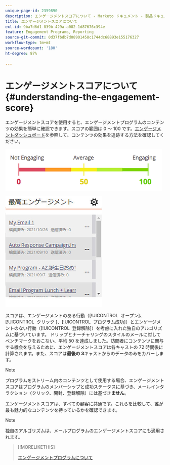 ```yaml
---
unique-page-id: 2359890
description: エンゲージメントスコアについて - Marketo ドキュメント - 製品ドキュメント
title: エンゲージメントスコアについて
exl-id: 9ba7d6d1-839b-429a-a082-1d87676c394e
feature: Engagement Programs, Reporting
source-git-commit: 0d37fbdb7d08901458c1744dc68893e155176327
workflow-type: tm+mt
source-wordcount: '180'
ht-degree: 87%

---
```


# エンゲージメントスコアについて {#understanding-the-engagement-score}

エンゲージメントスコアを使用すると、エンゲージメントプログラムのコンテンツの効果を簡単に確認できます。スコアの範囲は 0 ～ 100 です。[エンゲージメントダッシュボード](/help/marketo/product-docs/email-marketing/drip-nurturing/reports-and-notifications/the-engagement-dashboard.md)を参照して、コンテンツの効果を追跡する方法を確認してください。

![](assets/image2014-9-25-16-3a24-3a54.png)

![](assets/highestengagementwidget.jpg)

スコアは、エンゲージメントのある行動（[!UICONTROL &#x200B; オープン &#x200B;]、[!UICONTROL &#x200B; クリック &#x200B;]、[!UICONTROL &#x200B; プログラム成功 &#x200B;]）とエンゲージメントのない行動（[!UICONTROL &#x200B; 登録解除 &#x200B;]）を考慮に入れた独自のアルゴリズムに基づいています。 ドリップとナーチャリングのスタイルのメールに対してベンチマークをおこない、平均 50 を達成しました。訪問者にコンテンツに関与する機会を与えるために、エンゲージメントスコアは各キャストの 72 時間後に計算されます。また、スコアは&#x200B;**最後の 3**&#x200B;キャストからのデータのみをカバーします。

>[!NOTE]
>
>プログラムをストリーム内のコンテンツとして使用する場合、エンゲージメントスコアはプログラムのメンバーシップと成功ステータスに基づき、メールインタラクション（クリック、開封、登録解除）には基づき&#x200B;**ません**。

エンゲージメントスコアは、すべての顧客に共通です。これらを比較して、誰が最も魅力的なコンテンツを持っているかを確認できます。

>[!NOTE]
>
>独自のアルゴリズムは、メールプログラムのエンゲージメントスコアにも適用されます。

>[!MORELIKETHIS]
>
>[エンゲージメントプログラムについて](/help/marketo/product-docs/email-marketing/drip-nurturing/creating-an-engagement-program/understanding-engagement-programs.md)
